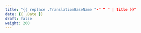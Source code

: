```yaml
---
title: "{{ replace .TranslationBaseName "-" " " | title }}"
date: {{ .Date }}
draft: false
weight: 200
---
```


